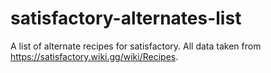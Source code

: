 # satisfactory-alternates-list
A list of alternate recipes for satisfactory.
All data taken from https://satisfactory.wiki.gg/wiki/Recipes.
